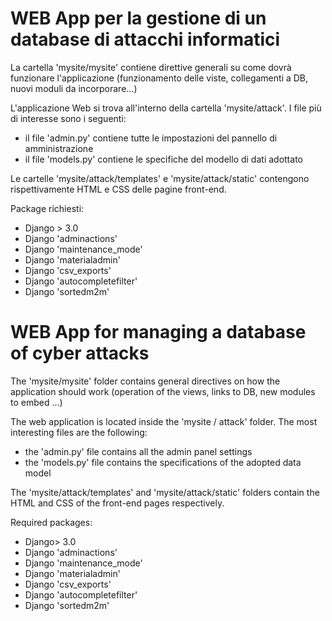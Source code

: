 # WEB App per la gestione di un database di attacchi informatici

La cartella 'mysite/mysite' contiene direttive generali su come dovrà funzionare l'applicazione (funzionamento delle viste, collegamenti a DB, nuovi moduli da incorporare...)

L'applicazione Web si trova all'interno della cartella 'mysite/attack'. I file più di interesse sono i seguenti:
- il file 'admin.py' contiene tutte le impostazioni del pannello di amministrazione
- il file 'models.py' contiene le specifiche del modello di dati adottato

Le cartelle 'mysite/attack/templates' e 'mysite/attack/static' contengono rispettivamente HTML e CSS delle pagine front-end. 

Package richiesti:
- Django > 3.0
- Django 'adminactions'
- Django 'maintenance_mode'
- Django 'materialadmin'
- Django 'csv_exports'
- Django 'autocompletefilter'
- Django 'sortedm2m'

# WEB App for managing a database of cyber attacks

The 'mysite/mysite' folder contains general directives on how the application should work (operation of the views, links to DB, new modules to embed ...)

The web application is located inside the 'mysite / attack' folder. The most interesting files are the following:
- the 'admin.py' file contains all the admin panel settings
- the 'models.py' file contains the specifications of the adopted data model

The 'mysite/attack/templates' and 'mysite/attack/static' folders contain the HTML and CSS of the front-end pages respectively.

Required packages:
- Django> 3.0
- Django 'adminactions'
- Django 'maintenance_mode'
- Django 'materialadmin'
- Django 'csv_exports'
- Django 'autocompletefilter'
- Django 'sortedm2m'
